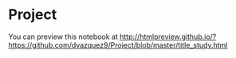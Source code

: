 # Project

You can preview this notebook at http://htmlpreview.github.io/?https://github.com/dvazquez9/Project/blob/master/title_study.html
